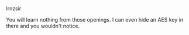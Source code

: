 lrnzsir

You will learn nothing from those openings. I can even hide an AES key in there and you wouldn't notice.
